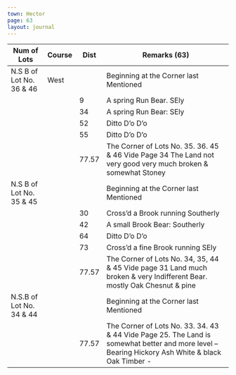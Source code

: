 ```yaml
---
town: Hector
page: 63
layout: journal
---
```


| Num of Lots | Course | Dist | Remarks (63) |
|-|-|-|-|
| N.S B of Lot No. 36 & 46 | West | | Beginning at the Corner last Mentioned |
| | | 9 | A spring Run Bear. SEly |
| | | 34 | A spring Run Bear: SEly |
| | | 52 | Ditto D’o D’o |
| | | 55 | Ditto D’o D’o |
| | | 77.57 | The Corner of Lots No. 35. 36. 45 & 46 Vide Page 34 The Land not very good very much broken & somewhat Stoney |
| N.S B of Lot No. 35 & 45 | | | Beginning at the Corner last Mentioned |
| | | 30 | Cross’d a Brook running Southerly |
| | | 42 | A small Brook Bear: Southerly |
| | | 64 | Ditto D’o D’o |
| | | 73 | Cross’d a fine Brook running SEly |
| | | 77.57 | The Corner of Lots No. 34, 35, 44 & 45 Vide page 31 Land much broken & very Indifferent Bear. mostly Oak Chesnut & pine |
| N.S.B of Lot No. 34 & 44 | | | Beginning at the Corner last Mentioned |
| | | 77.57 | The Corner of Lots No. 33. 34. 43 & 44 Vide Page 25. The Land is somewhat better and more level – Bearing Hickory Ash White & black Oak Timber - |
